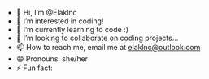 - 👋 Hi, I’m @Elaklnc
- 👀 I’m interested in coding!
- 🌱 I’m currently learning to code :)
- 💞️ I’m looking to collaborate on coding projects...
- 📫 How to reach me, email me at elaklnc@outlook.com
- 😄 Pronouns: she/her
- ⚡ Fun fact: 

<!---
Elaklnc/Elaklnc is a ✨ special ✨ repository because its `README.md` (this file) appears on your GitHub profile.
You can click the Preview link to take a look at your changes.
--->
